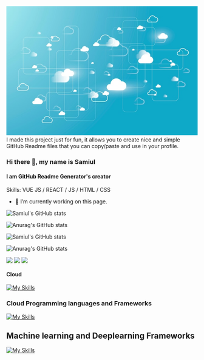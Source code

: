 <img src="https://github.com/samiul1970/samiul1970/blob/main/cloud.jpg" width="1000" height="340">
I made this project just for fun, it allows you to create nice and simple GitHub Readme files that you can copy/paste and use in your profile.


### Hi there 👋, my name is Samiul
#### I am GitHub Readme Generator's creator

Skills: VUE JS / REACT / JS / HTML / CSS

- 🔭 I’m currently working on this page. 

![Samiul's GitHub stats](https://github-readme-stats.vercel.app/api?username=samiul1970&show_icons=true&theme=radical)

![Anurag's GitHub stats](https://github-readme-stats.vercel.app/api?username=samiul1970&hide=contribs,prs)

![Samiul's GitHub stats](https://github-readme-stats.vercel.app/api?username=samiul1970&show_icons=true&theme=radical)

![Anurag's GitHub stats](https://github-readme-stats.vercel.app/api?username=samiul1970&show_icons=true)

<div>
<img align=top img src="https://img.shields.io/badge/Udemy-EC5252?style=for-the-badge&logo=Udemy&logoColor=white" >
<img align=top img src="https://img.shields.io/badge/Amazon_AWS-FF9900?style=for-the-badge&logo=amazonaws&logoColor=white" >
<img align=top img src="  https://img.shields.io/badge/Terraform-7B42BC?style=for-the-badge&logo=terraform&logoColor=white" >
<div>

 
#### Cloud
 [![My Skills](https://skillicons.dev/icons?i=aws,gcp,azure,react,vue,flutter&perline=6)](https://skillicons.dev)
 ### Cloud Programming languages and Frameworks
 [![My Skills](https://skillicons.dev/icons?i=aws,gcp,azure,react,vue,flutter&perline=6)](https://skillicons.dev)
 ## Machine learning and Deeplearning Frameworks
 [![My Skills](https://skillicons.dev/icons?i=tensorflow,pytorch&perline=6)](https://skillicons.dev)

  
